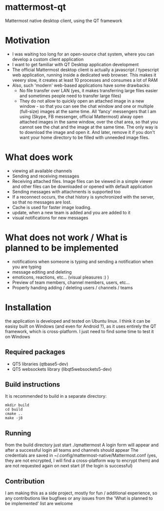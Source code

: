 # mattermost-qt
Mattermost native desktop client, using the QT framework

# Motivation
* I was waiting too long for an open-source chat system, where you can develop a custom client application
* I want to get familiar with QT Desktop application development
* The official Mattermost desktop client is actually a javascript / typescript web application, running inside a dedicated web browser. This makes it veeery slow, it creates at least 10 processes and consumes a lot of RAM
* Also, such 'modern' web-based applications have some drawbacks:
    * No file transfer over LAN (yes, it makes transferring large files easier and sometimes people need to transfer large files)
    * They do not allow to quickly open an attached image in a new window - so that you can see the chat window and one or multiple (full-size) images at the same time. All 'fancy' messengers that I am using (Skype, FB messenger, official Mattermost) alway open attached images in the same window, over the chat area, so that you cannot see the chat and the image at the same time. The only way is to download the image and open it. And later, remove it if you don't want your home directory to be filled with unneeded image files.

# What does work
* viewing all available channels
* Sending and receiving messages
* Receiving attached files. Image files can be viewed in a simple viewer and other files can be downloaded or opened with default application
* Sending messages with attachments is supported too
* If a reconnect occurs, the chat history is synchronized with the server, so that no messages are lost.
* Cache is used for faster image loading.
* update, when a new team is added and you are added to it
* visual notifications for new messages

# What does not work / What is planned to be implemented
* notifications when someone is typing and sending a notification when you are typing
* message editing and deleting
* emoticons, reactions, etc... (visual pleasures :) )
* Preview of team members, channel members, users, etc...
* Properly handing adding / deleting users / channels / teams

# Installation
the application is developed and tested on Ubuntu linux. I think it can be easisy built on Windows (and even for Android ?), as it uses entirely the QT framework, which is cross-platform. I just need to find some time to test it on Windows

## Required packages
* QT5 libraries (qtbase5-dev)
* QT5 websockets library (libqt5websockets5-dev)

## Build instructions
It is recommended to build in a separate directory:

    mkdir build
    cd build
    cmake ..
    make -j8
    
## Running
from the build directory just start ./qmattermost
A login form will appear and after a successful login all teams and channels should appear
The credentials are saved in ~/.config/mattermost-native/Mattermost.conf (yes, they are not encrypted, I will find a cross-platform way to encrypt them) and are
not requested again on next start (if the login is successful)

## Contribution
I am making this as a side project, mostly for fun / additional experience, so any contributions like bugfixes or any issues from the 'What is planned to be implemented' list are welcome


